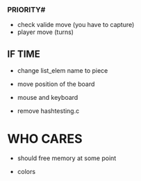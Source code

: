 ### PRIORITY# ##
- check valide move (you have to capture)
- player move (turns)


## IF TIME ##

- change list_elem name to piece

- move position of the board

- mouse and keyboard

- remove hashtesting.c


# WHO CARES #
- should free memory at some point

- colors